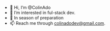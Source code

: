 - 👋 Hi, I’m @ColinAdo
- 👀 I’m interested in ful-stack dev.
- 💞️ In season of preparation 
- 📫 Reach me through colinadodev@gmail.com.
<!-- - 💞️ I’m looking to collaborate on ... -->
<!-- - 🌱 I’m currently learning backend & some frontend -->

<!---
ColinAdo/ColinAdo is a ✨ special ✨ repository because its `README.md` (this file) appears on your GitHub profile.
You can click the Preview link to take a look at your changes.
--->
